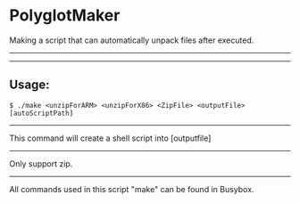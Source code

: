 # PolyglotMaker
Making a script that can automatically unpack files after executed.

---
---


## Usage:
```shell
$ ./make <unzipForARM> <unzipForX86> <ZipFile> <outputFile> [autoScriptPath]
```

---

This command will create a shell script into [outputfile]

---

Only support zip.

---

All commands used in this script "make" can be found in Busybox.
